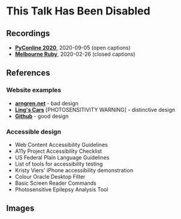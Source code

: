 # This Talk Has Been Disabled

## Recordings
 
* [**PyConline 2020**](https://youtube.com/watch?v=UnJ9MgmKrGg), 2020-09-05 (open captions)
* [**Melbourne Ruby**](https://youtube.com/watch?v=wPlDNZtQ6QM), 2020-02-26 (closed captions)

## References

### Website examples

* [**arngren.net**](http://arngren.net) - bad design
* [**Ling's Cars**](https://lingscars.com/) [PHOTOSENSITIVITY WARNING] - distinctive design
* [**Github**](https://github.com) - good design

### Accessible design

* Web Content Accessibility Guidelines
* A11y Project Accessibility Checklist
* US Federal Plain Language Guidelines
* List of tools for accessibility testing
* Kristy Viers' iPhone accessibility demonstration
* Colour Oracle Desktop Filter
* Basic Screen Reader Commands
* Photosensitive Epilepsy Analysis Tool

## Images
